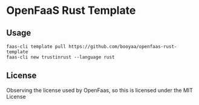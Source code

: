 # OpenFaaS Rust Template

## Usage

```shell
faas-cli template pull https://github.com/booyaa/openfaas-rust-template
faas-cli new trustinrust --language rust
```

## License

Observing the license used by OpenFaas, so this is licensed under the MIT License
